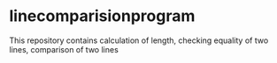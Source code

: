 # linecomparisionprogram
This repository contains calculation of length, checking equality of two lines, comparison of two lines
